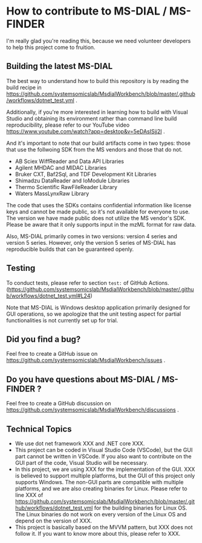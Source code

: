 # How to contribute to MS-DIAL / MS-FINDER

I'm really glad you're reading this, because we need volunteer developers to help this project come to fruition.

## Building the latest MS-DIAL

The best way to understand how to build this repository is by reading the build recipe in 
https://github.com/systemsomicslab/MsdialWorkbench/blob/master/.github/workflows/dotnet_test.yml .

Additionally, if you're more interested in learning how to build with Visual Studio and obtaining its environment rather than command line build reproducibility, please refer to our YouTube video https://www.youtube.com/watch?app=desktop&v=5eDAsISjj2I .

And it's important to note that our build artifacts come in two types: those that use the follwoing SDK from the MS vendors and those that do not.

- AB Sciex WiffReader and Data API Libraries
- Agilent MHDAC and MIDAC Libraries
- Bruker CXT, Baf2Sql, and TDF Development Kit Libraries
- Shimadzu DataReader and IoModule Libraries
- Thermo Scientific RawFileReader Library
- Waters MassLynxRaw Library

The code that uses the SDKs contains confidential information like license keys and cannot be made public, so it's not available for everyone to use.
The version we have made public does not utilize the MS vendor's SDK.
Please be aware that it only supports input in the mzML format for raw data.

Also, MS-DIAL primarily comes in two versions: version 4 series and version 5 series.
However, only the version 5 series of MS-DIAL has reproducible builds that can be guaranteed openly.

## Testing

To conduct tests, please refer to section `test:` of GitHub Actions.
(https://github.com/systemsomicslab/MsdialWorkbench/blob/master/.github/workflows/dotnet_test.yml#L24)

Note that MS-DIAL is Windows desktop application primarily designed for GUI operations, so we apologize that the unit testing aspect for partial functionalities is not currently set up for trial.

## Did you find a bug?

Feel free to create a GitHub issue on https://github.com/systemsomicslab/MsdialWorkbench/issues .

## Do you have questions about MS-DIAL / MS-FINDER ?

Feel free to create a GitHub discussion on https://github.com/systemsomicslab/MsdialWorkbench/discussions .

## Technical Topics
- We use dot net framework XXX and .NET core XXX.
- This project can be coded in Visual Studio Code (VSCode), but the GUI part cannot be written in VSCode. If you also want to contribute on the GUI part of the code, Visual Studio will be necessary.
- In this project, we are using XXX for the implementation of the GUI. XXX is believed to support multiple platforms, but the GUI of this project only supports Windows. The non-GUI parts are compatible with multiple platforms, and we are also creating binaries for Linux. Please refer to line XXX of https://github.com/systemsomicslab/MsdialWorkbench/blob/master/.github/workflows/dotnet_test.yml for the building binaries for Linux OS. The Linux binaries do not work on every version of the Linux OS and depend on the version of XXX.
- This project is basically based on the MVVM pattern, but XXX does not follow it. If you want to know more about this, please refer to XXX.
